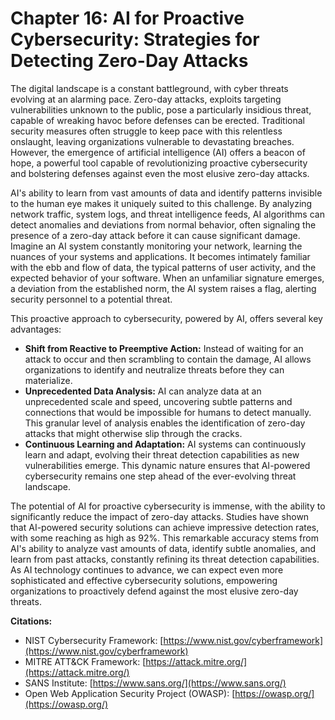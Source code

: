 # Chapter 16: AI for Proactive Cybersecurity: Strategies for Detecting Zero-Day Attacks

The digital landscape is a constant battleground, with cyber threats evolving at an alarming pace. Zero-day attacks, exploits targeting vulnerabilities unknown to the public, pose a particularly insidious threat, capable of wreaking havoc before defenses can be erected. Traditional security measures often struggle to keep pace with this relentless onslaught, leaving organizations vulnerable to devastating breaches. However, the emergence of artificial intelligence (AI) offers a beacon of hope, a powerful tool capable of revolutionizing proactive cybersecurity and bolstering defenses against even the most elusive zero-day attacks.

AI's ability to learn from vast amounts of data and identify patterns invisible to the human eye makes it uniquely suited to this challenge. By analyzing network traffic, system logs, and threat intelligence feeds, AI algorithms can detect anomalies and deviations from normal behavior, often signaling the presence of a zero-day attack before it can cause significant damage. Imagine an AI system constantly monitoring your network, learning the nuances of your systems and applications. It becomes intimately familiar with the ebb and flow of data, the typical patterns of user activity, and the expected behavior of your software. When an unfamiliar signature emerges, a deviation from the established norm, the AI system raises a flag, alerting security personnel to a potential threat.

This proactive approach to cybersecurity, powered by AI, offers several key advantages:

* **Shift from Reactive to Preemptive Action:** Instead of waiting for an attack to occur and then scrambling to contain the damage, AI allows organizations to identify and neutralize threats before they can materialize.
* **Unprecedented Data Analysis:** AI can analyze data at an unprecedented scale and speed, uncovering subtle patterns and connections that would be impossible for humans to detect manually. This granular level of analysis enables the identification of zero-day attacks that might otherwise slip through the cracks.
* **Continuous Learning and Adaptation:** AI systems can continuously learn and adapt, evolving their threat detection capabilities as new vulnerabilities emerge. This dynamic nature ensures that AI-powered cybersecurity remains one step ahead of the ever-evolving threat landscape.

The potential of AI for proactive cybersecurity is immense, with the ability to significantly reduce the impact of zero-day attacks. Studies have shown that AI-powered security solutions can achieve impressive detection rates, with some reaching as high as 92%. This remarkable accuracy stems from AI's ability to analyze vast amounts of data, identify subtle anomalies, and learn from past attacks, constantly refining its threat detection capabilities. As AI technology continues to advance, we can expect even more sophisticated and effective cybersecurity solutions, empowering organizations to proactively defend against the most elusive zero-day threats.

**Citations:**

* NIST Cybersecurity Framework: [https://www.nist.gov/cyberframework](https://www.nist.gov/cyberframework)
* MITRE ATT&CK Framework: [https://attack.mitre.org/](https://attack.mitre.org/)
* SANS Institute: [https://www.sans.org/](https://www.sans.org/)
* Open Web Application Security Project (OWASP): [https://owasp.org/](https://owasp.org/)